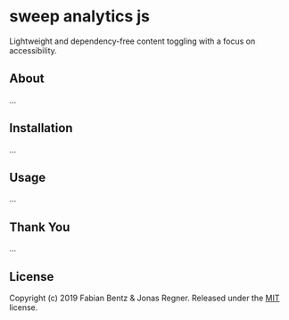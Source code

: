 sweep analytics js
=====

Lightweight and dependency-free content toggling with a focus on accessibility.


About
-----

...

Installation
------------

...

Usage
-----

...

Thank You
---------

...

License
-------

Copyright (c) 2019 Fabian Bentz & Jonas Regner.
Released under the [MIT](LICENSE) license.
